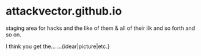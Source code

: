 attackvector.github.io
======================

staging area for hacks
and the like of them &
all of their ilk and
so forth and so on.

I think you get the...
...{idear|picture|etc.}
